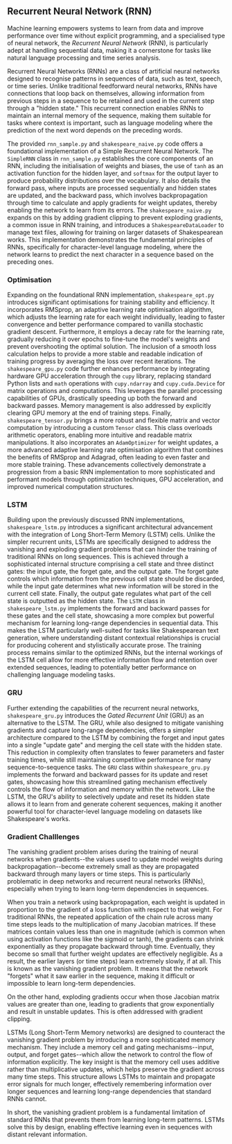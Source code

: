 
## Recurrent Neural Network (RNN)

Machine learning empowers systems to learn from data and improve performance over
time without explicit programming, and a specialised type of neural network, the
*Recurrent Neural Network* (RNN), is particularly adept at handling sequential data,
making it a cornerstone for tasks like natural language processing and time series
analysis.

Recurrent Neural Networks (RNNs) are a class of artificial neural networks designed
to recognise patterns in sequences of data, such as text, speech, or time series.
Unlike traditional feedforward neural networks, RNNs have connections that loop back
on themselves, allowing information from previous steps in a sequence to be retained
and used in the current step through a "hidden state." This recurrent connection
enables RNNs to maintain an internal memory of the sequence, making them suitable
for tasks where context is important, such as language modeling where the prediction
of the next word depends on the preceding words.

The provided `rnn_sample.py` and `shakespeare_naive.py` code offers a foundational
implementation of a Simple Recurrent Neural Network. The `SimpleRNN` class in
`rnn_sample.py` establishes the core components of an RNN, including the initialisation
of weights and biases, the use of `tanh` as an activation function for the hidden layer,
and `softmax` for the output layer to produce probability distributions over the
vocabulary. It also details the forward pass, where inputs are processed sequentially
and hidden states are updated, and the backward pass, which involves backpropagation
through time to calculate and apply gradients for weight updates, thereby enabling
the network to learn from its errors. The `shakespeare_naive.py` expands on this by
adding gradient clipping to prevent exploding gradients, a common issue in RNN training,
and introduces a `ShakespeareDataLoader` to manage text files, allowing for training
on larger datasets of Shakespearean works. This implementation demonstrates the
fundamental principles of RNNs, specifically for character-level language modeling,
where the network learns to predict the next character in a sequence based on the
preceding ones.


### Optimisation

Expanding on the foundational RNN implementation, `shakespeare_opt.py` introduces
significant optimisations for training stability and efficiency. It incorporates
RMSprop, an adaptive learning rate optimisation algorithm, which adjusts the learning
rate for each weight individually, leading to faster convergence and better performance
compared to vanilla stochastic gradient descent. Furthermore, it employs a decay
rate for the learning rate, gradually reducing it over epochs to fine-tune the model's
weights and prevent overshooting the optimal solution. The inclusion of a smooth loss
calculation helps to provide a more stable and readable indication of training progress
by averaging the loss over recent iterations. The `shakespeare_gpu.py` code further
enhances performance by integrating hardware GPU acceleration through the `cupy` library,
replacing standard Python lists and `math` operations with `cupy.ndarray` and
`cupy.cuda.Device` for matrix operations and computations. This leverages the parallel
processing capabilities of GPUs, drastically speeding up both the forward and backward
passes. Memory management is also addressed by explicitly clearing GPU memory at the
end of training steps. Finally, `shakespeare_tensor.py` brings a more robust and flexible
matrix and vector computation by introducing a custom `Tensor` class. This class overloads
arithmetic operators, enabling more intuitive and readable matrix manipulations. It also
incorporates an `AdamOptimizer` for weight updates, a more advanced adaptive learning
rate optimisation algorithm that combines the benefits of RMSprop and Adagrad, often
leading to even faster and more stable training. These advancements collectively demonstrate
a progression from a basic RNN implementation to more sophisticated and performant models
through optimization techniques, GPU acceleration, and improved numerical computation
structures.


### LSTM

Building upon the previously discussed RNN implementations, `shakespeare_lstm.py` introduces
a significant architectural advancement with the integration of Long Short-Term Memory
(LSTM) cells. Unlike the simpler recurrent units, LSTMs are specifically designed to address
the vanishing and exploding gradient problems that can hinder the training of traditional
RNNs on long sequences. This is achieved through a sophisticated internal structure comprising
a cell state and three distinct gates: the input gate, the forget gate, and the output gate.
The forget gate controls which information from the previous cell state should be discarded,
while the input gate determines what new information will be stored in the current cell state.
Finally, the output gate regulates what part of the cell state is outputted as the hidden
state. The `LSTM` class in `shakespeare_lstm.py` implements the forward and backward passes
for these gates and the cell state, showcasing a more complex but powerful mechanism for
learning long-range dependencies in sequential data. This makes the LSTM particularly
well-suited for tasks like Shakespearean text generation, where understanding distant contextual
relationships is crucial for producing coherent and stylistically accurate prose. The training
process remains similar to the optimized RNNs, but the internal workings of the LSTM cell
allow for more effective information flow and retention over extended sequences, leading
to potentially better performance on challenging language modeling tasks.


### GRU

Further extending the capabilities of the recurrent neural networks, `shakespeare_gru.py`
introduces the *Gated Recurrent Unit* (GRU) as an alternative to the LSTM. The GRU, while
also designed to mitigate vanishing gradients and capture long-range dependencies, offers
a simpler architecture compared to the LSTM by combining the forget and input gates into
a single "update gate" and merging the cell state with the hidden state. This reduction in
complexity often translates to fewer parameters and faster training times, while still
maintaining competitive performance for many sequence-to-sequence tasks. The `GRU` class
within `shakespeare_gru.py` implements the forward and backward passes for its update and
reset gates, showcasing how this streamlined gating mechanism effectively controls the
flow of information and memory within the network. Like the LSTM, the GRU's ability to
selectively update and reset its hidden state allows it to learn from and generate coherent
sequences, making it another powerful tool for character-level language modeling on
datasets like Shakespeare's works.


### Gradient Challlenges

The vanishing gradient problem arises during the training of neural networks when
gradients--the values used to update model weights during backpropagation--become extremely
small as they are propagated backward through many layers or time steps. This is particularly
problematic in deep networks and recurrent neural networks (RNNs), especially when trying
to learn long-term dependencies in sequences.

When you train a network using backpropagation, each weight is updated in proportion to
the gradient of a loss function with respect to that weight. For traditional RNNs, the
repeated application of the chain rule across many time steps leads to the multiplication
of many Jacobian matrices. If these matrices contain values less than one in magnitude
(which is common when using activation functions like the sigmoid or tanh), the gradients
can shrink exponentially as they propagate backward through time. Eventually, they
become so small that further weight updates are effectively negligible. As a result,
the earlier layers (or time steps) learn extremely slowly, if at all. This is known as
the vanishing gradient problem. It means that the network "forgets" what it saw earlier
in the sequence, making it difficult or impossible to learn long-term dependencies.

On the other hand, exploding gradients occur when those Jacobian matrix values are
greater than one, leading to gradients that grow exponentially and result in unstable
updates. This is often addressed with gradient clipping.

LSTMs (Long Short-Term Memory networks) are designed to counteract the vanishing gradient
problem by introducing a more sophisticated memory mechanism. They include a memory cell
and gating mechanisms--input, output, and forget gates--which allow the network to
control the flow of information explicitly. The key insight is that the memory cell
uses additive rather than multiplicative updates, which helps preserve the gradient
across many time steps. This structure allows LSTMs to maintain and propagate error
signals for much longer, effectively remembering information over longer sequences
and learning long-range dependencies that standard RNNs cannot.

In short, the vanishing gradient problem is a fundamental limitation of standard RNNs
that prevents them from learning long-term patterns. LSTMs solve this by design,
enabling effective learning even in sequences with distant relevant information.

